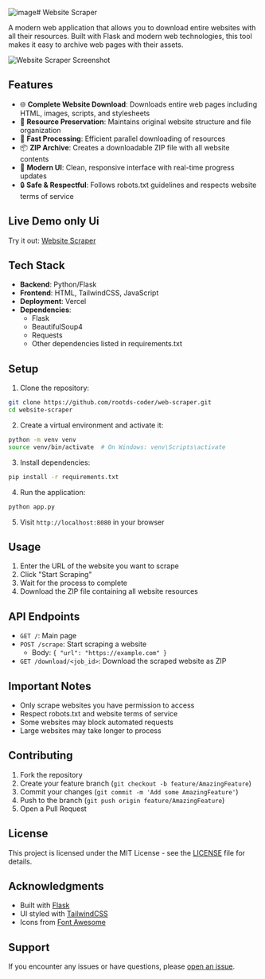 ![image](https://github.com/user-attachments/assets/e9154f7b-9aa8-40a1-a7f3-6360b5aede1f)# Website Scraper

A modern web application that allows you to download entire websites with all their resources. Built with Flask and modern web technologies, this tool makes it easy to archive web pages with their assets.

![Website Scraper Screenshot](static/images/webscrap.jpg)

## Features

- 🌐 **Complete Website Download**: Downloads entire web pages including HTML, images, scripts, and stylesheets
- 🎯 **Resource Preservation**: Maintains original website structure and file organization
- 🚀 **Fast Processing**: Efficient parallel downloading of resources
- 📦 **ZIP Archive**: Creates a downloadable ZIP file with all website contents
- 💫 **Modern UI**: Clean, responsive interface with real-time progress updates
- 🔒 **Safe & Respectful**: Follows robots.txt guidelines and respects website terms of service

## Live Demo only Ui

Try it out: [Website Scraper]((https://web-scraper-mu-cyan.vercel.app/))

## Tech Stack

- **Backend**: Python/Flask
- **Frontend**: HTML, TailwindCSS, JavaScript
- **Deployment**: Vercel
- **Dependencies**:
  - Flask
  - BeautifulSoup4
  - Requests
  - Other dependencies listed in requirements.txt

## Setup

1. Clone the repository:
```bash
git clone https://github.com/rootds-coder/web-scraper.git
cd website-scraper
```

2. Create a virtual environment and activate it:
```bash
python -m venv venv
source venv/bin/activate  # On Windows: venv\Scripts\activate
```

3. Install dependencies:
```bash
pip install -r requirements.txt
```

4. Run the application:
```bash
python app.py
```

5. Visit `http://localhost:8080` in your browser

## Usage

1. Enter the URL of the website you want to scrape
2. Click "Start Scraping"
3. Wait for the process to complete
4. Download the ZIP file containing all website resources

## API Endpoints

- `GET /`: Main page
- `POST /scrape`: Start scraping a website
  - Body: `{ "url": "https://example.com" }`
- `GET /download/<job_id>`: Download the scraped website as ZIP


## Important Notes

- Only scrape websites you have permission to access
- Respect robots.txt and website terms of service
- Some websites may block automated requests
- Large websites may take longer to process

## Contributing

1. Fork the repository
2. Create your feature branch (`git checkout -b feature/AmazingFeature`)
3. Commit your changes (`git commit -m 'Add some AmazingFeature'`)
4. Push to the branch (`git push origin feature/AmazingFeature`)
5. Open a Pull Request

## License

This project is licensed under the MIT License - see the [LICENSE](LICENSE) file for details.

## Acknowledgments

- Built with [Flask](https://flask.palletsprojects.com/)
- UI styled with [TailwindCSS](https://tailwindcss.com/)
- Icons from [Font Awesome](https://fontawesome.com/)

## Support

If you encounter any issues or have questions, please [open an issue](https://github.com/rootds-coder/website-scraper/issues). 

